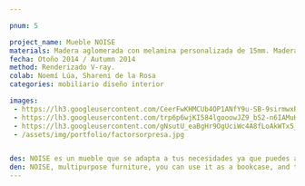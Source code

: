 ```yaml
---

pnum: 5

project_name: Mueble NOISE
materials: Madera aglomerada con melamina personalizada de 15mm. Madera de pino de 15mm. Tubo de acero de 1 pulgada.
fecha: Otoño 2014 / Autumn 2014
method: Renderizado V-ray.
colab: Noemí Lúa, Shareni de la Rosa
categories: mobiliario diseño interior 

images:
 - https://lh3.googleusercontent.com/CeerFwKHMCUb4OP1ANfY9u-SB-9sirmwxR4XvtSfSzZgtpZi8OmDCIsmMDrpxUm04Y10j-XPZQ1Bk60nAK6mRLXHlNXSiK8n01V8XM6WfJV4U5-v36-YTpgs9PJv4XGM3ol672QSU2niNhXJZUCCCG8E3CnFu7tnn_r3HB5hk6jh6ClWwojDd3wIwATzKY5np0rYWSpo_I4W9ebNPQWovaWkkV54Iy8VCvfkW_dVeZ4Cjt07px5ecYZU0R4n8lfzV0UuuaptL7l6rMbAtVpceyFrbsn_IXzCrYwcEKSDh5UL3jFVfEs4Xt2BKfq6fjUD5qjh5su9oSii1AHbmY4cON3rDmhCmeKuQkl7fGDK7g6M661cVi0fff9Yl5UNGK1279kaL9jBDlJC9kHzinC6NdALiJ2_kZIF9JfAeIupThN75ZgzefvDitMIHbrSBYBiDjjI5Cru6mVc7Dzc6x8wkQvqUtxDq1OM2ZoUrFQGHQTBfAgi3F807Ax3sG_UhMHrg_qPj7J_YzhRDleK6JN9TW3F2dm2ZsswKuYMV27xZ0sV=w903-h677-no
 - https://lh3.googleusercontent.com/trp6p6wjKI584lgooowJZ9_bS2-n6IAMuK4-PzmrMkTClqhHcQgO8YuF7HBrbAh7Osaac-WUSvk2RmMUNZbgpFLooJL-0sT2hk4rQ7rkWYyLjgsdUiAjhzScBbPPDi21TcAFnR1MmeVL5qAgNuKsi5_YWGwOQZTfujPnu2QBsxGu7qrO9wXoJV3SCzfEZDxdtu1I6EetaUjYPvlVpvTdI87ie7Y1enclxgw5jZDne8ZsNuC-3elcECSFIk0f9Ry09wt5fPWJQ2QLhyRLQ6K97vCbkPQgqP7C6aUBK5jbssvUt1ue6Am8TuY_ZJe0fJ4Fjvwgvg7GWIlT_LXKlEv4wu4XyLwkdu9F0w55aCbnxdEg1Thyv9Ue0gosUi09Q57XymrsW2Su960HIcNjQccs-bM5bj7kU1yto810TBSXwYwoBZdu7rPMJ7zv9kqkCA1-AbW09GQww_IHtdRsuYUA2W7SnFJdSO0dAsSdG7sPRQ_vP-eKqhO0-D7TbKpiLyKe58A8PuSkACbPXAwZLUvzNQ_ZgoWtbdhMn4baond2gv1q=w844-h633-no
 - https://lh3.googleusercontent.com/gNsutU_eaBgHr9OgUciWc4A8fLoAkWTx5_kdukk9FQ7YNbXTQUTYF3E2kVUZfTiyv9U34F6gzMApwlZOCNCPbC9gZJRnKVi9Qh3oAgPSS0hT_cTqoDQxPsP8DtbGP3EWHb6h7TqnofaEASUTcTGF-RpYxGyoT9GHPoBzbaD0vT9I-5L2yNwo7NkbPbzO9GCQszclGGJlzvjOoSN-syDdojy_r-vmyGEZS4jX_Kew3_LO2pb122RHHP9cUlH6bFrAdl9owEduAA67v3fO_AgakvtjwxNnXs_7fW9PnRopNpMmPjkObEqXoO8QkdAgH5ncYiJolJvL6MfZJlnQYt57K4wtMYgc8dcsOz9KdYwLs9dYYtvmtPszsFeOKqzXyWK_Iuhula3xSi9aPSYZo0hQA356sRnOGkIfozzH7engepP0YNnz8CWetACyh5nWMeuwrYwmltoY1B2rKwKnNXskMPWnoPIcQmZ4v8r-NkPc3ClIWnfn9GVCsxOuaLeHFRixSYXdFtK3S1FiWn139UTtk1lHM6DHfyA-7KfJPo3ov6HZ=w898-h633-no
 - /assets/img/portfolio/factorsorpresa.jpg


des: NOISE es un mueble que se adapta a tus necesidades ya que puedes acomodarlo a tu gusto. Se puede utilizar de forma vertical como librero o armario; o en forma horizontal como mesa de centro. Sus tapas son bandejas portatiles las cuales puedes retirar fácilmente por medio de un sistema push y llevarlas dónde quieras para trabajar, comer o leer. Las patas de las bandejas son plegables y esto facilita el colocarlas nuevamente en el mueble. Existe una versión para potrar en la pared.
den: NOISE, multipurpose furniture, you can use it as a bookcase, and the covers are also trays that can be taken off easily with a "push" sistem. Trays with folding legs, makes it easier to place them back in the bookcase. There is also a wall version.  
---
```

